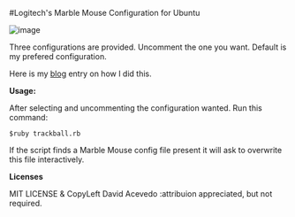 #Logitech's Marble Mouse Configuration for Ubuntu

![image](http://1.bp.blogspot.com/-Bq-3I9M3AFg/T1UYBbAYKrI/AAAAAAAAAXw/HGWTd_PCugc/s1600/images.jpeg)

Three configurations are provided. Uncomment the one you want. Default is my prefered configuration.

Here is my [blog](http://rabbitmoondot.blogspot.com/2011/10/setting-up-marble-mouse-for-ubuntu.html) entry on how I did this.

**Usage:**

After selecting and uncommenting the configuration wanted. Run this command:

    $ruby trackball.rb

If the script finds a Marble Mouse config file present it will ask to overwrite this file interactively.

**Licenses**

MIT LICENSE &
CopyLeft David Acevedo :attribuion appreciated, but not required.
